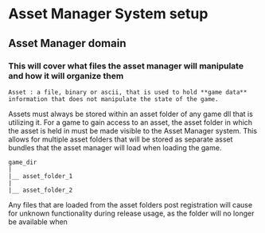 
# Asset Manager System setup 

## Asset Manager domain
### This will cover what files the asset manager will manipulate and how it will organize them

```Definition 
Asset : a file, binary or ascii, that is used to hold **game data** information that does not manipulate the state of the game.
```

Assets must always be stored within an asset folder of any game dll that is utilizing it. For a game to gain access to an asset, the asset folder in which the asset is held in must be made visible to the Asset Manager system. This allows for multiple asset folders that will be stored as separate asset bundles that the asset manager will load when loading the game.
```
game_dir
|
|__ asset_folder_1
|
|__ asset_folder_2
```

Any files that are loaded from the asset folders post registration will cause for unknown functionality during release usage, as the folder will no longer be available when 


